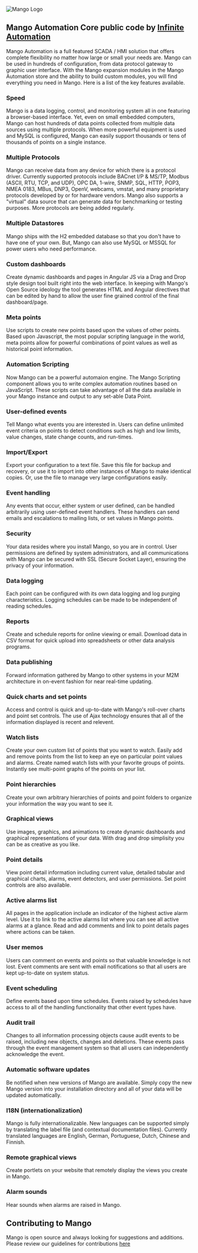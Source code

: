 ![Mango Logo](https://github.com/infiniteautomation/ma-core-public/blob/main/Core/web/images/logo.png)  

## Mango Automation Core public code by [Infinite Automation](http://www.infiniteautomation.com)

Mango Automation is a full featured SCADA / HMI solution that offers complete flexibility no matter how large or small your needs are.  Mango can be used in hundreds of configuration, from data protocol gateway to graphic user interface.  With the Mango expansion modules in the Mango Automation store and the ability to build custom modules, you will find everything you need in Mango.  Here is a list of the key features available.

### Speed

Mango is a data logging, control, and monitoring system all in one featuring a browser-based interface. Yet, even on small embedded computers, Mango can host hundreds of data points collected from multiple data sources using multiple protocols. When more powerful equipment is used and MySQL is configured, Mango can easily support thousands or tens of thousands of points on a single instance.

### Multiple Protocols

Mango can receive data from any device for which there is a protocol driver. Currently supported protocols include BACnet I/P & MS/TP, Modbus (ASCII, RTU, TCP, and UDP), OPC DA, 1-wire, SNMP, SQL, HTTP, POP3, NMEA 0183, MBus, DNP3, OpenV, webcams, vmstat, and many proprietary protocols developed by or for hardware vendors. Mango also supports a "virtual" data source that can generate data for benchmarking or testing purposes. More protocols are being added regularly.

### Multiple Datastores

Mango ships with the H2 embedded database so that you don't have to have one of your own. But, Mango can also use MySQL or MSSQL for power users who need performance.

### Custom dashboards

Create dynamic dashboards and pages in Angular JS via a Drag and Drop style design tool built right into the web interface.  In keeping with Mango's Open Source ideology the tool generates HTML and Angular directives that can be edited by hand to allow the user fine grained control of the final dashboard/page.

### Meta points

Use scripts to create new points based upon the values of other points. Based upon Javascript, the most popular scripting language in the world, meta points allow for powerful combinations of point values as well as historical point information.

### Automation Scripting

Now Mango can be a powerful automaion engine. The Mango Scripting component allows you to write complex automation routines based on JavaScript.  These scripts can take advantage of all the data available in your Mango instance and output to any set-able Data Point.

### User-defined events

Tell Mango what events you are interested in. Users can define unlimited event criteria on points to detect conditions such as high and low limits, value changes, state change counts, and run-times.

### Import/Export

Export your configuration to a text file. Save this file for backup and recovery, or use it to import into other instances of Mango to make identical copies. Or, use the file to manage very large configurations easily.

### Event handling

Any events that occur, either system or user defined, can be handled arbitrarily using user-defined event handlers. These handlers can send emails and escalations to mailing lists, or set values in Mango points.

### Security

Your data resides where you install Mango, so you are in control. User permissions are defined by system administrators, and all communications with Mango can be secured with SSL (Secure Socket Layer), ensuring the privacy of your information.

### Data logging

Each point can be configured with its own data logging and log purging characteristics. Logging schedules can be made to be independent of reading schedules.

### Reports

Create and schedule reports for online viewing or email. Download data in CSV format for quick upload into spreadsheets or other data analysis programs.

### Data publishing

Forward information gathered by Mango to other systems in your M2M architecture in on-event fashion for near real-time updating.

### Quick charts and set points

Access and control is quick and up-to-date with Mango's roll-over charts and point set controls. The use of Ajax technology ensures that all of the information displayed is recent and relevent.

### Watch lists

Create your own custom list of points that you want to watch. Easily add and remove points from the list to keep an eye on particular point values and alarms. Create named watch lists with your favorite groups of points. Instantly see multi-point graphs of the points on your list.

### Point hierarchies

Create your own arbitrary hierarchies of points and point folders to organize your information the way you want to see it.

### Graphical views

Use images, graphics, and animations to create dynamic dashboards and graphical representations of your data.  With drag and drop simplisity you can be as creative as you like.

### Point details

View point detail information including current value, detailed tabular and graphical charts, alarms, event detectors, and user permissions. Set point controls are also available.

### Active alarms list

All pages in the application include an indicator of the highest active alarm level. Use it to link to the active alarms list where you can see all active alarms at a glance. Read and add comments and link to point details pages where actions can be taken.

### User memos

Users can comment on events and points so that valuable knowledge is not lost. Event comments are sent with email notifications so that all users are kept up-to-date on system status.

### Event scheduling

Define events based upon time schedules. Events raised by schedules have access to all of the handling functionality that other event types have.

### Audit trail

Changes to all information processing objects cause audit events to be raised, including new objects, changes and deletions. These events pass through the event management system so that all users can independently acknowledge the event.

### Automatic software updates

Be notified when new versions of Mango are available. Simply copy the new Mango version into your installation directory and all of your data will be updated automatically.

### I18N (internationalization)

Mango is fully internationalizable. New languages can be supported simply by translating the label file (and contextual documentation files). Currently translated languages are English, German, Portuguese, Dutch, Chinese and Finnish.

### Remote graphical views

Create portlets on your website that remotely display the views you create in Mango.

### Alarm sounds

Hear sounds when alarms are raised in Mango.

## Contributing to Mango

Mango is open source and always looking for suggestions and additions.  Please review our guidelines for contributions [here](https://github.com/infiniteautomation/.github/blob/master/CONTRIBUTING.md)
